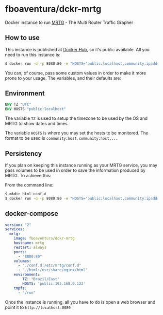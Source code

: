 # fboaventura/dckr-mrtg

Docker instance to run [MRTG](https://oss.oetiker.ch/mrtg/) - The Multi Router Traffic Grapher

## How to use

This instance is published at [Docker Hub](https://hub.docker.com/r/fboaventura/dckr-mrtg/), so it's public available.  All you need to run this instance is:

```bash
$ docker run -d -p 8080:80 -e "HOSTS='public:localhost,community:ipaddress'" fboaventura/dckr-mrtg
```

You can, of course, pass some custom values in order to make it more prone to your usage.  The variables, and their defaults are:

## Environment

```dockerfile
ENV TZ "UTC"
ENV HOSTS "public:localhost"
```

The variable `TZ` is used to setup the timezone to be used by the OS and MRTG to show dates and times.

The variable `HOSTS` is where you may set the hosts to be monitored.  The format to be used is `community:host,community:host,...`

## Persistency

If you plan on keeping this instance running as your MRTG service, you may pass volumes to be used in order to save the information produced by MRTG.  To achieve this:

From the command line:

```bash
$ mkdir html conf.d
$ docker run -d -p 8080:80 -e "HOSTS='public:localhost,community:ipaddress'" -v `pwd`/html:/usr/share/nginx/html -v `pwd`/conf.d:/etc/mrtg/conf.d fboaventura/dckr-mrtg
```

## docker-compose

```yaml
version: "2"
services:
  mrtg:
    image: fboaventura/dckr-mrtg
    hostname: mrtg
    restart: always
    ports:
      - "8880:80"
    volumes:
      - "./conf.d:/etc/mrtg/conf.d"
      - "./html:/usr/share/nginx/html"
    environment:
        TZ: "Brazil/East"
        HOSTS: 'public:192.168.0.123'
    tmpfs:
      - "/run"
```

Once the instance is running, all you have to do is open a web browser and point it to `http://localhost:8080`
